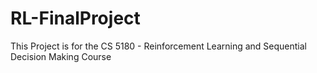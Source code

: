 # RL-FinalProject
This Project is for the CS 5180 - Reinforcement Learning and Sequential Decision Making Course 
